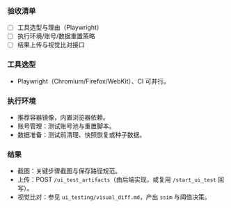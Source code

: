 ### 验收清单
- [ ] 工具选型与理由（Playwright）
- [ ] 执行环境/账号/数据重置策略
- [ ] 结果上传与视觉比对接口

### 工具选型
- Playwright（Chromium/Firefox/WebKit）、CI 可并行。

### 执行环境
- 推荐容器镜像，内置浏览器依赖。
- 账号管理：测试账号池与重置脚本。
- 数据准备：测试前清理、快照恢复或种子数据。

### 结果
- 截图：关键步骤截图与保存路径规范。
- 上传：POST `/ui_test_artifacts`（由后端实现，或复用 `/start_ui_test` 回写）。
- 视觉比对：参见 `ui_testing/visual_diff.md`，产出 `ssim` 与阈值决策。
